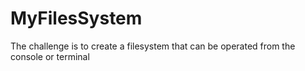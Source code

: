 # MyFilesSystem
The challenge is to create a filesystem that can be operated from the console or terminal
